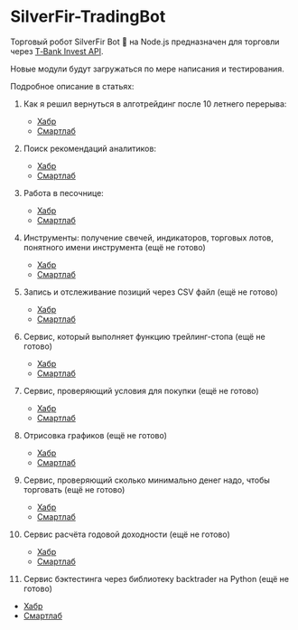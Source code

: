 # SilverFir-TradingBot
Торговый робот SilverFir Bot 🌲 на Node.js предназначен для торговли через [T‑Bank Invest API](https://russianinvestments.github.io/investAPI/swagger-ui/).

Новые модули будут загружаться по мере написания и тестирования. 



Подробное описание в статьях:

1. Как я решил вернуться в алготрейдинг после 10 летнего перерыва:
   * [Хабр](https://habr.com/ru/articles/846938/)
   * [Смартлаб](https://smart-lab.ru/mobile/topic/1068045/)
     
2. Поиск рекомендаций аналитиков: 
   * [Хабр](https://habr.com/ru/articles/849556/)
   * [Смартлаб](https://smart-lab.ru/mobile/topic/1070670/)
   
3. Работа в песочнице: 
   * [Хабр](https://habr.com/ru/articles/855302/)
   * [Смартлаб](https://smart-lab.ru/mobile/users/empenoso/blog/)

4. Инструменты: получение свечей, индикаторов, торговых лотов, понятного имени инструмента (ещё не готово)
   * [Хабр](https://habr.com/ru/articles/855742/)
   * [Смартлаб](https://smart-lab.ru/mobile/users/empenoso/blog/)

5. Запись и отслеживание позиций через CSV файл (ещё не готово)
   * [Хабр](https://habr.com/ru/users/empenoso/)
   * [Смартлаб](https://smart-lab.ru/mobile/users/empenoso/blog/)

6. Сервис, который выполняет функцию трейлинг-стопа (ещё не готово)
   * [Хабр](https://habr.com/ru/users/empenoso/)
   * [Смартлаб](https://smart-lab.ru/mobile/users/empenoso/blog/)

7. Сервис, проверяющий условия для покупки (ещё не готово)
   * [Хабр](https://habr.com/ru/users/empenoso/)
   * [Смартлаб](https://smart-lab.ru/mobile/users/empenoso/blog/)

8. Отрисовка графиков (ещё не готово)
   * [Хабр](https://habr.com/ru/users/empenoso/)
   * [Смартлаб](https://smart-lab.ru/mobile/users/empenoso/blog/)

8. Сервис, проверяющий сколько минимально денег надо, чтобы торговать (ещё не готово)
   * [Хабр](https://habr.com/ru/users/empenoso/)
   * [Смартлаб](https://smart-lab.ru/mobile/users/empenoso/blog/)

9. Сервис расчёта годовой доходности (ещё не готово)
   * [Хабр](https://habr.com/ru/users/empenoso/)
   * [Смартлаб](https://smart-lab.ru/mobile/users/empenoso/blog/)

10. Сервис бэктестинга через библиотеку backtrader на Python (ещё не готово)
   * [Хабр](https://habr.com/ru/users/empenoso/)
   * [Смартлаб](https://smart-lab.ru/mobile/users/empenoso/blog/)
